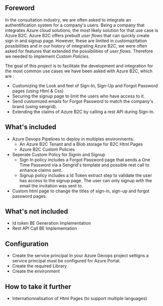 ## Foreword
In the consultation industry, we are often asked to integrate an authentification system for a company's users. Being a company that integrates Azure cloud solutions, the most likely solution for that use case is Azure B2C.
Azure B2C offers prebuilt _user flows_ that can quickly create sign in and signup page. However, these are limited in customazitation possibilities and in our history of integrating Azure B2C, we were often asked for features that extended the possibilities of _user flows_. Therefore we needed to implement _Custom Policies_. 

The goal of this project is to facilitate the development and integration for the most common use cases we have been asked with Azure B2C, which are :
- Customizing the Look and feel of Sign-In, Sign-Up and Forgot Password pages (using Html & Css)
- Securing the signup page to limit the users who have access to it.
- Send customized emails for Forgot Password to match the company's brand (using sengrid).
- Extending the claims of Azure B2C by calling a rest API during Sign-In.

## What's included
- Azure Devops Pipelines to deploy in multiples environments:
    - An Azure B2C Tenant and a Blob storage for B2C Html Pages
    - Azure B2C Custom Policies 
- Seperate Custom Policy for Signin and Signup
    - Sign In policy includes a Forgot Password page that sends a One Time Password via a Sengrid's template and possible rest call to enhance claims sent.
    - Signup policy includes a Id Token extract step to validate the user has access to the signup page. The user can only signup with the email the invitation was sent to.
- Custom html page to change the titles of sign-in, sign-up and forgot password pages. 

## What's not included
- Id token BE Generation Implementation
- Rest API Call BE Implementation

## Configuration 
- Create the service principal
    In your Azure Devops project settigns a service principal must be configured for Azure Portal.
- Create the required Library
- Create the environment


## How to take it further
- Internationnalisation of Html Pages (to support multiple languages)